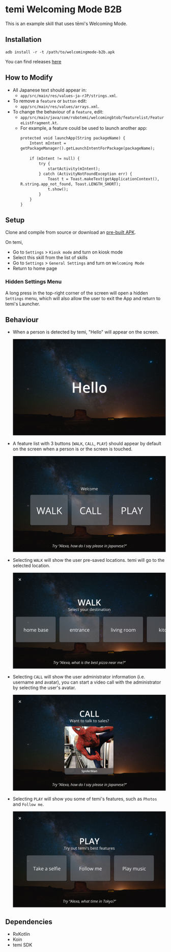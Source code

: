 
# temi Welcoming Mode B2B
This is an example skill that uses tēmi's Welcoming Mode.


## Installation
```
adb install -r -t /path/to/welcomingmode-b2b.apk
```

You can find releases [here](https://github.com/ray-hrst/temi-welcomingmode-b2b/releases)


## How to Modify
* All Japanese text should appear in:
	*  `app/src/main/res/values-ja-rJP/strings.xml`.
* To remove a `feature` or `button` edit: 
	* `app/src/main/res/values/arrays.xml`.
* To change the behaviour of a `feature`, edit:
	*  `app/src/main/java/com/robotemi/welcomingbtob/featurelist/FeatureListFragment.kt`. 
	* For example, a feature could be used to launch another app:
		```
	  	protected void launchApp(String packageName) {
	        Intent mIntent = getPackageManager().getLaunchIntentForPackage(packageName);

	        if (mIntent != null) {
	            try {
	                startActivity(mIntent);
	            } catch (ActivityNotFoundException err) {
	                Toast t = Toast.makeText(getApplicationContext(), R.string.app_not_found, Toast.LENGTH_SHORT);
	                t.show();
	            }
	        }
	    }
		```


## Setup
Clone and compile from source or download an [pre-built APK](https://github.com/ray-hrst/temi-welcomingmode-b2b/releases).

On temi,
* Go to `Settings` > `Kiosk mode` and turn on kiosk mode
* Select this skill from the list of skills
* Go to `Settings` > `General Settings` and turn on `Welcoming Mode`
* Return to home page

### Hidden Settings Menu
A long press in the top-right corner of the screen will open a hidden `Settings` menu, which will also allow the user to exit the App and return to temi's Launcher.


## Behaviour
* When a person is detected by temi, "Hello" will appear on the screen.

  ![Hello](/captures/hello.png)

* A feature list with 3 buttons (`WALK`, `CALL`, `PLAY`) should appear by default on the screen when a person is or the screen is touched.

  ![Feature list](/captures/feature_list.png)

* Selecting `WALK` will show the user pre-saved locations. temi will go to the selected location.

  ![Walk](/captures/walk.png)

* Selecting `CALL` will show the user administrator information (i.e. username and avatar), you can start a video call with the administrator by selecting the user's avatar.

  ![CALL](/captures/call.png)

* Selecting `PLAY` will show you some of temi's features, such as `Photos` and `Follow me`.

  ![PLAY](/captures/play.png)


## Dependencies
* RxKotlin
* Koin
* temi SDK

